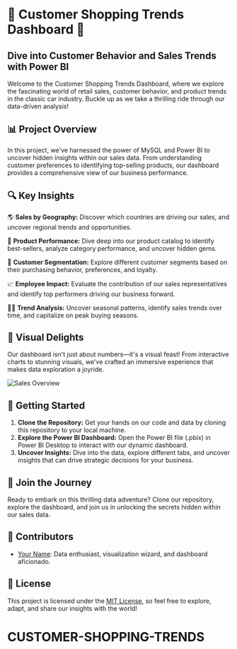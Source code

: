 # 🚀 Customer Shopping Trends Dashboard 🚗

## Dive into Customer Behavior and Sales Trends with Power BI

Welcome to the Customer Shopping Trends Dashboard, where we explore the fascinating world of retail sales, customer behavior, and product trends in the classic car industry. Buckle up as we take a thrilling ride through our data-driven analysis!

## 📊 Project Overview

In this project, we've harnessed the power of MySQL and Power BI to uncover hidden insights within our sales data. From understanding customer preferences to identifying top-selling products, our dashboard provides a comprehensive view of our business performance.

## 🔍 Key Insights

🌎 **Sales by Geography:** Discover which countries are driving our sales, and uncover regional trends and opportunities.

🚗 **Product Performance:** Dive deep into our product catalog to identify best-sellers, analyze category performance, and uncover hidden gems.

👥 **Customer Segmentation:** Explore different customer segments based on their purchasing behavior, preferences, and loyalty.

📈 **Employee Impact:** Evaluate the contribution of our sales representatives and identify top performers driving our business forward.

🕵️‍♂️ **Trend Analysis:** Uncover seasonal patterns, identify sales trends over time, and capitalize on peak buying seasons.

## 🎨 Visual Delights

Our dashboard isn't just about numbers—it's a visual feast! From interactive charts to stunning visuals, we've crafted an immersive experience that makes data exploration a joyride.

![Sales Overview](https://github.com/Sonus5418/CUSTOMER-SHOPPING-TRENDS/blob/main/images/sales_overview.png)

## 🚀 Getting Started

1. **Clone the Repository:** Get your hands on our code and data by cloning this repository to your local machine.
2. **Explore the Power BI Dashboard:** Open the Power BI file (.pbix) in Power BI Desktop to interact with our dynamic dashboard.
3. **Uncover Insights:** Dive into the data, explore different tabs, and uncover insights that can drive strategic decisions for your business.

## 🎉 Join the Journey

Ready to embark on this thrilling data adventure? Clone our repository, explore the dashboard, and join us in unlocking the secrets hidden within our sales data.

## 🌟 Contributors

- [Your Name](https://github.com/Sonus5418): Data enthusiast, visualization wizard, and dashboard aficionado.

## 📝 License

This project is licensed under the [MIT License](LICENSE), so feel free to explore, adapt, and share our insights with the world!

# CUSTOMER-SHOPPING-TRENDS

